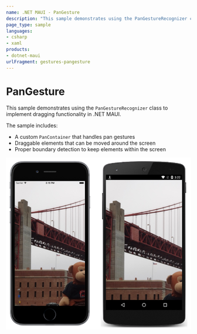 ```yaml
---
name: .NET MAUI - PanGesture
description: "This sample demonstrates using the PanGestureRecognizer class to implement dragging functionality in .NET MAUI."
page_type: sample
languages:
- csharp
- xaml
products:
- dotnet-maui
urlFragment: gestures-pangesture
---
```

# PanGesture

This sample demonstrates using the `PanGestureRecognizer` class to implement dragging functionality in .NET MAUI.

The sample includes:
- A custom `PanContainer` that handles pan gestures
- Draggable elements that can be moved around the screen
- Proper boundary detection to keep elements within the screen

![PanGesture application screenshot](Screenshots/01all.png "PanGesture application screenshot")

